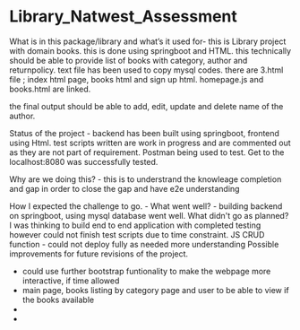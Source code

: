 
# Library_Natwest_Assessment



What is in this package/library and what’s it used for- this is Library project with domain books. this is done using springboot and HTML. this technically should be able to provide list of books with category, author and returnpolicy. text file has been used to copy mysql codes. there are 3.html file ; index html page, books html and sign up html. homepage.js and books.html are linked.

the final output should be able to add, edit, update and delete name of the author.

Status of the project - backend has been built using springboot, frontend using Html. test scripts written are work in progress and are commented out as they are not part of requirement. Postman being used to test. Get to the localhost:8080 was successfully tested.

Why are we doing this? - this is to understrand the knowleage completion and gap in order to close the gap and have e2e understanding 

How I expected the challenge to go. - 
What went well? - building backend on springboot, using mysql database went well. 
What didn't go as planned? I was thinking to build end to end application with completed testing however could not finish test scripts due to time constraint. JS CRUD function - could not deploy fully as needed more understanding 
Possible improvements for future revisions of the project. 
- could use further bootstrap funtionality to make the webpage more interactive, if time allowed
- main page, books listing by category page and user to be able to view if the books available 
- 
- 
